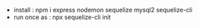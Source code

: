 - install : npm i express nodemon sequelize mysql2 sequelize-cli
- run once as : npx sequelize-cli init

